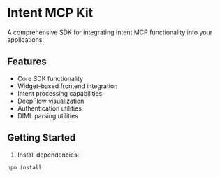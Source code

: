 # Intent MCP Kit

A comprehensive SDK for integrating Intent MCP functionality into your applications.

## Features

- Core SDK functionality
- Widget-based frontend integration
- Intent processing capabilities
- DeepFlow visualization
- Authentication utilities
- DIML parsing utilities

## Getting Started

1. Install dependencies:
```bash
npm install